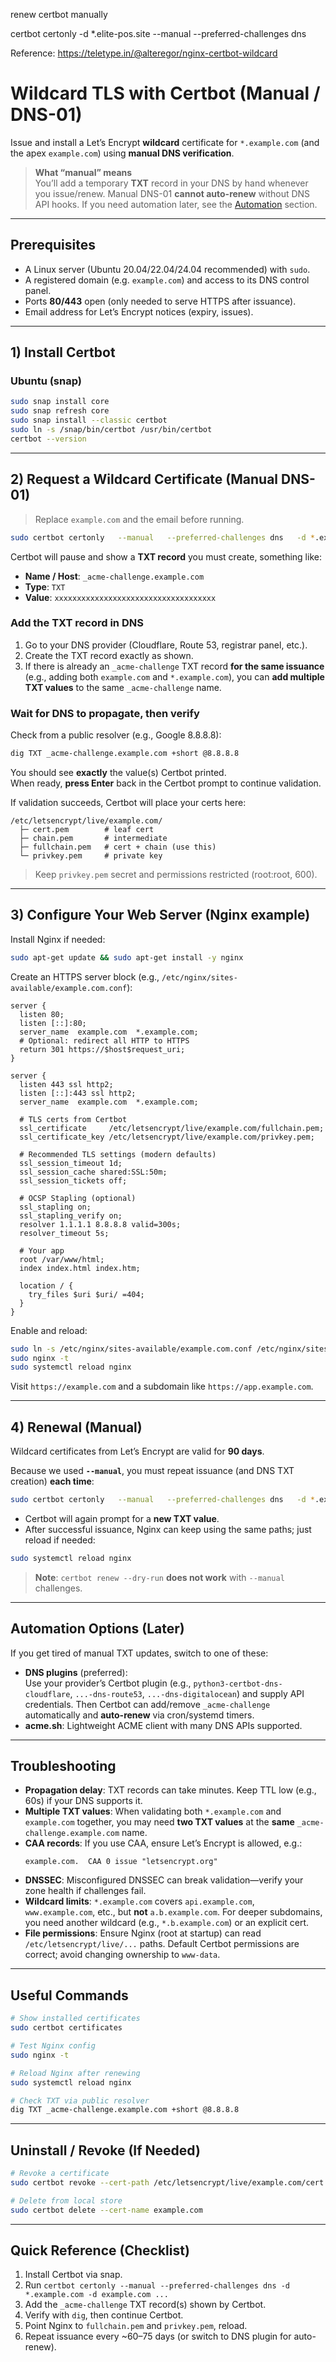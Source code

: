 renew certbot manually

certbot certonly -d *.elite-pos.site --manual --preferred-challenges dns

Reference:
https://teletype.in/@alteregor/nginx-certbot-wildcard



# Wildcard TLS with Certbot (Manual / DNS-01)

Issue and install a Let’s Encrypt **wildcard** certificate for `*.example.com` (and the apex `example.com`) using **manual DNS verification**.

> **What “manual” means**  
> You’ll add a temporary **TXT** record in your DNS by hand whenever you issue/renew. Manual DNS-01 **cannot auto-renew** without DNS API hooks. If you need automation later, see the [Automation](#automation-options-later) section.

---

## Prerequisites

- A Linux server (Ubuntu 20.04/22.04/24.04 recommended) with `sudo`.
- A registered domain (e.g. `example.com`) and access to its DNS control panel.
- Ports **80/443** open (only needed to serve HTTPS after issuance).
- Email address for Let’s Encrypt notices (expiry, issues).

---

## 1) Install Certbot

### Ubuntu (snap)

```bash
sudo snap install core
sudo snap refresh core
sudo snap install --classic certbot
sudo ln -s /snap/bin/certbot /usr/bin/certbot
certbot --version
```

---

## 2) Request a Wildcard Certificate (Manual DNS-01)

> Replace `example.com` and the email before running.

```bash
sudo certbot certonly   --manual   --preferred-challenges dns   -d *.example.com -d example.com   --agree-tos -m you@example.com --no-eff-email   --manual-public-ip-logging-ok
```

Certbot will pause and show a **TXT record** you must create, something like:

- **Name / Host**: `_acme-challenge.example.com`  
- **Type**: `TXT`  
- **Value**: `xxxxxxxxxxxxxxxxxxxxxxxxxxxxxxxxxxxx`

### Add the TXT record in DNS

1. Go to your DNS provider (Cloudflare, Route 53, registrar panel, etc.).
2. Create the TXT record exactly as shown.
3. If there is already an `_acme-challenge` TXT record **for the same issuance** (e.g., adding both `example.com` and `*.example.com`), you can **add multiple TXT values** to the same `_acme-challenge` name.

### Wait for DNS to propagate, then verify

Check from a public resolver (e.g., Google 8.8.8.8):

```bash
dig TXT _acme-challenge.example.com +short @8.8.8.8
```

You should see **exactly** the value(s) Certbot printed.  
When ready, **press Enter** back in the Certbot prompt to continue validation.

If validation succeeds, Certbot will place your certs here:

```
/etc/letsencrypt/live/example.com/
  ├─ cert.pem        # leaf cert
  ├─ chain.pem       # intermediate
  ├─ fullchain.pem   # cert + chain (use this)
  └─ privkey.pem     # private key
```

> Keep `privkey.pem` secret and permissions restricted (root:root, 600).

---

## 3) Configure Your Web Server (Nginx example)

Install Nginx if needed:

```bash
sudo apt-get update && sudo apt-get install -y nginx
```

Create an HTTPS server block (e.g., `/etc/nginx/sites-available/example.com.conf`):

```nginx
server {
  listen 80;
  listen [::]:80;
  server_name  example.com  *.example.com;
  # Optional: redirect all HTTP to HTTPS
  return 301 https://$host$request_uri;
}

server {
  listen 443 ssl http2;
  listen [::]:443 ssl http2;
  server_name  example.com  *.example.com;

  # TLS certs from Certbot
  ssl_certificate     /etc/letsencrypt/live/example.com/fullchain.pem;
  ssl_certificate_key /etc/letsencrypt/live/example.com/privkey.pem;

  # Recommended TLS settings (modern defaults)
  ssl_session_timeout 1d;
  ssl_session_cache shared:SSL:50m;
  ssl_session_tickets off;

  # OCSP Stapling (optional)
  ssl_stapling on;
  ssl_stapling_verify on;
  resolver 1.1.1.1 8.8.8.8 valid=300s;
  resolver_timeout 5s;

  # Your app
  root /var/www/html;
  index index.html index.htm;

  location / {
    try_files $uri $uri/ =404;
  }
}
```

Enable and reload:

```bash
sudo ln -s /etc/nginx/sites-available/example.com.conf /etc/nginx/sites-enabled/
sudo nginx -t
sudo systemctl reload nginx
```

Visit `https://example.com` and a subdomain like `https://app.example.com`.

---

## 4) Renewal (Manual)

Wildcard certificates from Let’s Encrypt are valid for **90 days**.

Because we used **`--manual`**, you must repeat issuance (and DNS TXT creation) **each time**:

```bash
sudo certbot certonly   --manual   --preferred-challenges dns   -d *.example.com -d example.com   --agree-tos -m you@example.com --no-eff-email   --manual-public-ip-logging-ok
```

- Certbot will again prompt for a **new TXT value**.  
- After successful issuance, Nginx can keep using the same paths; just reload if needed:

```bash
sudo systemctl reload nginx
```

> **Note**: `certbot renew --dry-run` **does not work** with `--manual` challenges.

---

## Automation Options (Later)

If you get tired of manual TXT updates, switch to one of these:

- **DNS plugins** (preferred):  
  Use your provider’s Certbot plugin (e.g., `python3-certbot-dns-cloudflare`, `...-dns-route53`, `...-dns-digitalocean`) and supply API credentials. Then Certbot can add/remove `_acme-challenge` automatically and **auto-renew** via cron/systemd timers.
- **acme.sh**: Lightweight ACME client with many DNS APIs supported.

---

## Troubleshooting

- **Propagation delay**: TXT records can take minutes. Keep TTL low (e.g., 60s) if your DNS supports it.
- **Multiple TXT values**: When validating both `*.example.com` and `example.com` together, you may need **two TXT values** at the **same** `_acme-challenge.example.com` name.
- **CAA records**: If you use CAA, ensure Let’s Encrypt is allowed, e.g.:
  ```
  example.com.  CAA 0 issue "letsencrypt.org"
  ```
- **DNSSEC**: Misconfigured DNSSEC can break validation—verify your zone health if challenges fail.
- **Wildcard limits**: `*.example.com` covers `api.example.com`, `www.example.com`, etc., but **not** `a.b.example.com`. For deeper subdomains, you need another wildcard (e.g., `*.b.example.com`) or an explicit cert.
- **File permissions**: Ensure Nginx (root at startup) can read `/etc/letsencrypt/live/...` paths. Default Certbot permissions are correct; avoid changing ownership to `www-data`.

---

## Useful Commands

```bash
# Show installed certificates
sudo certbot certificates

# Test Nginx config
sudo nginx -t

# Reload Nginx after renewing
sudo systemctl reload nginx

# Check TXT via public resolver
dig TXT _acme-challenge.example.com +short @8.8.8.8
```

---

## Uninstall / Revoke (If Needed)

```bash
# Revoke a certificate
sudo certbot revoke --cert-path /etc/letsencrypt/live/example.com/cert.pem

# Delete from local store
sudo certbot delete --cert-name example.com
```

---

## Quick Reference (Checklist)

1. Install Certbot via snap.  
2. Run `certbot certonly --manual --preferred-challenges dns -d *.example.com -d example.com ...`  
3. Add the `_acme-challenge` TXT record(s) shown by Certbot.  
4. Verify with `dig`, then continue Certbot.  
5. Point Nginx to `fullchain.pem` and `privkey.pem`, reload.  
6. Repeat issuance every ~60–75 days (or switch to DNS plugin for auto-renew).
